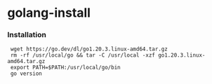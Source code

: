 # golang-install

### Installation

```
 wget https://go.dev/dl/go1.20.3.linux-amd64.tar.gz
 rm -rf /usr/local/go && tar -C /usr/local -xzf go1.20.3.linux-amd64.tar.gz
 export PATH=$PATH:/usr/local/go/bin
 go version
```
